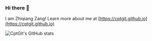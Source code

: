 ### Hi there 👋

<!--
**CptGit/CptGit** is a ✨ _special_ ✨ repository because its `README.md` (this file) appears on your GitHub profile.

Here are some ideas to get you started:

- 🔭 I’m currently working on ...
- 🌱 I’m currently learning ...
- 👯 I’m looking to collaborate on ...
- 🤔 I’m looking for help with ...
- 💬 Ask me about ...
- 📫 How to reach me: ...
- 😄 Pronouns: ...
- ⚡ Fun fact: ...
-->

I am Zhiqiang Zang! Learn more about me at [https://cptgit.github.io](https://cptgit.github.io)

![CptGit's GitHub stats](https://github-readme-stats.vercel.app/api?username=CptGit&count_private=true)
